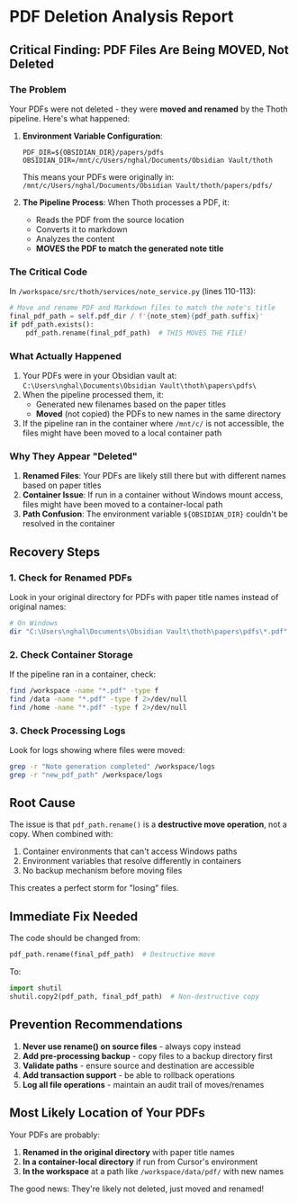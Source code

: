 # PDF Deletion Analysis Report

## Critical Finding: PDF Files Are Being MOVED, Not Deleted

### The Problem

Your PDFs were not deleted - they were **moved and renamed** by the Thoth pipeline. Here's what happened:

1. **Environment Variable Configuration**:
   ```
   PDF_DIR=${OBSIDIAN_DIR}/papers/pdfs
   OBSIDIAN_DIR=/mnt/c/Users/nghal/Documents/Obsidian Vault/thoth
   ```
   This means your PDFs were originally in: `/mnt/c/Users/nghal/Documents/Obsidian Vault/thoth/papers/pdfs/`

2. **The Pipeline Process**:
   When Thoth processes a PDF, it:
   - Reads the PDF from the source location
   - Converts it to markdown
   - Analyzes the content
   - **MOVES the PDF to match the generated note title**

### The Critical Code

In `/workspace/src/thoth/services/note_service.py` (lines 110-113):

```python
# Move and rename PDF and Markdown files to match the note's title
final_pdf_path = self.pdf_dir / f'{note_stem}{pdf_path.suffix}'
if pdf_path.exists():
    pdf_path.rename(final_pdf_path)  # THIS MOVES THE FILE!
```

### What Actually Happened

1. Your PDFs were in your Obsidian vault at: `C:\Users\nghal\Documents\Obsidian Vault\thoth\papers\pdfs\`
2. When the pipeline processed them, it:
   - Generated new filenames based on the paper titles
   - **Moved** (not copied) the PDFs to new names in the same directory
3. If the pipeline ran in the container where `/mnt/c/` is not accessible, the files might have been moved to a local container path

### Why They Appear "Deleted"

1. **Renamed Files**: Your PDFs are likely still there but with different names based on paper titles
2. **Container Issue**: If run in a container without Windows mount access, files might have been moved to a container-local path
3. **Path Confusion**: The environment variable `${OBSIDIAN_DIR}` couldn't be resolved in the container

## Recovery Steps

### 1. Check for Renamed PDFs
Look in your original directory for PDFs with paper title names instead of original names:
```bash
# On Windows
dir "C:\Users\nghal\Documents\Obsidian Vault\thoth\papers\pdfs\*.pdf"
```

### 2. Check Container Storage
If the pipeline ran in a container, check:
```bash
find /workspace -name "*.pdf" -type f
find /data -name "*.pdf" -type f 2>/dev/null
find /home -name "*.pdf" -type f 2>/dev/null
```

### 3. Check Processing Logs
Look for logs showing where files were moved:
```bash
grep -r "Note generation completed" /workspace/logs
grep -r "new_pdf_path" /workspace/logs
```

## Root Cause

The issue is that `pdf_path.rename()` is a **destructive move operation**, not a copy. When combined with:
1. Container environments that can't access Windows paths
2. Environment variables that resolve differently in containers
3. No backup mechanism before moving files

This creates a perfect storm for "losing" files.

## Immediate Fix Needed

The code should be changed from:
```python
pdf_path.rename(final_pdf_path)  # Destructive move
```

To:
```python
import shutil
shutil.copy2(pdf_path, final_pdf_path)  # Non-destructive copy
```

## Prevention Recommendations

1. **Never use rename() on source files** - always copy instead
2. **Add pre-processing backup** - copy files to a backup directory first
3. **Validate paths** - ensure source and destination are accessible
4. **Add transaction support** - be able to rollback operations
5. **Log all file operations** - maintain an audit trail of moves/renames

## Most Likely Location of Your PDFs

Your PDFs are probably:
1. **Renamed in the original directory** with paper title names
2. **In a container-local directory** if run from Cursor's environment
3. **In the workspace** at a path like `/workspace/data/pdf/` with new names

The good news: They're likely not deleted, just moved and renamed!